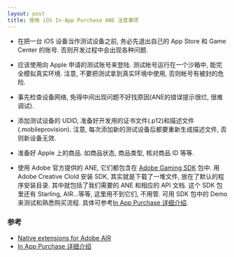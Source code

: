 ```yaml
---
layout: post
title: 使用 iOS In-App Purchase ANE 注意事项
---
```


* 在把一台 iOS 设备当作测试设备之前, 务必先退出自己的 App Store 和 Game Center 的账号. 否则开发过程中会出现各种问题.

* 应该使用向 Apple 申请的测试账号来登陆. 测试帐号运行在一个沙箱中, 能完全模拟真实环境. 注意, 不要把测试拿到真实环境中使用, 否则帐号有被封的危险.

* 事先检查设备网络, 免得中间出现问题不好找原因(ANE的错误提示很烂, 很难调试).

* 添加测试设备的 UDID, 准备好开发用的证书文件(.p12)和描述文件(.mobileprovision). 注意, 每次添加新的测试设备后都要重新生成描述文件, 否则新设备无效.

* 准备好 Apple 上的商品. 如商品状态, 商品类型, 核对商品 ID 等等.

* 使用 Adobe 官方提供的 ANE, 它们都包含在 [Adobe Gaming SDK][1] 包中. 用 Adobe Creative Clold 安装 SDK, 其实就是下载了一堆文件, 放在了默认的程序安装目录. 其中就包括了我们需要的 ANE 和相应的 API 文档. 这个 SDK 包里还有 Starling, AIR...等等, 这里用不到它们, 不用管. 可用 SDK 包中的 Demo 来测试和熟悉购买流程. 具体可参考[In App Purchase 详细介绍][2].


### 参考

* [Native extensions for Adobe AIR](http://www.adobe.com/devnet/air/native-extensions-for-air.html)
* [In App Purchase 详细介绍](http://www.cocoachina.com/iphonedev/sdk/2010/1125/2396.html)


[1]: https://creative.adobe.com/products/gaming-sdk  "Adobe Gaming SDK"
[2]: http://www.cocoachina.com/iphonedev/sdk/2010/1125/2396.html  "In App Purchase 详细介绍"
